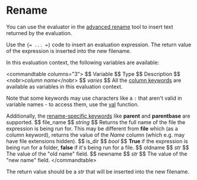 # Rename

You can use the evaluator in the [advanced rename](/Manual/file_operations/renaming_files/advanced_rename/RAEDME.md) tool to insert text returned by the evaluation.

Use the `{= ... =}` code to insert an evaluation expression. The return value of the expression is inserted into the new filename.

In this evaluation context, the following variables are available:

\<commandtable columns="3"\> \$\$ Variable \$\$ Type \$\$ Description \$\$ \<nobr\>*column name*\</nobr\> \$\$ *varies* \$\$ All the [column keywords](/Manual/reference/metadata_keywords/keywords_for_columns.md) are available as variables in this evaluation context.

Note that some keywords may use characters like a `:` that aren't valid in variable names - to access them, use the [val](/Manual/reference/evaluator/val.md) function.

Additionally, the [rename-specific keywords](/Manual/file_operations/renaming_files/advanced_rename/renaming_with_metadata.md) like **parent** and **parentbase** are supported. \$\$ file_name \$\$ *string* \$\$ Returns the full name of the file the expression is being run for. This may be different from **file** which (as a column keyword), returns the value of the *Name* column (which e.g. may have file extensions hidden). \$\$ is_dir \$\$ *bool* \$\$ **True** if the expression is being run for a folder, **false** if it's being run for a file. \$\$ oldname \$\$ *str* \$\$ The value of the "old name" field. \$\$ newname \$\$ *str* \$\$ The value of the "new name" field. \</commandtable\>

The return value should be a *str* that will be inserted into the new filename.
